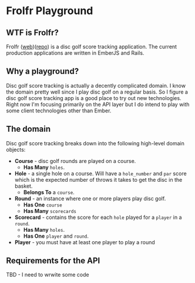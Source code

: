 # Frolfr Playground

## WTF is Frolfr?
Frolfr ([web](frolfr.com))([repo](github.com/frolfr)) is a disc golf score tracking application. The current production applications are written in EmberJS and Rails.

## Why a playground?
Disc golf score tracking is actually a decently complicated domain. I know the domain pretty well since I play disc golf on a regular basis. So I figure a disc golf score tracking app is a good place to try out new technologies. Right now I'm focusing primarily on the API layer but I do intend to play with some client technologies other than Ember.

## The domain
Disc golf score tracking breaks down into the following high-level domain objects:
* **Course** - disc golf rounds are played on a course.
  * **Has Many** `holes`.
* **Hole** - a single hole on a course. Will have a `hole_number` and `par` score which is the expected number of throws it takes to get the disc in the basket.
  * **Belongs To** a `course`.
* **Round** - an instance where one or more players play disc golf. 
  * **Has One** `course`
  * **Has Many** `scorecards`
* **Scorecard** - contains the score for each `hole` played for a `player` in a `round`.
  * **Has Many** `holes`. 
  * **Has One** `player` and `round`.
* **Player** - you must have at least one player to play a round

## Requirements for the API
TBD - I need to wrwite some code
